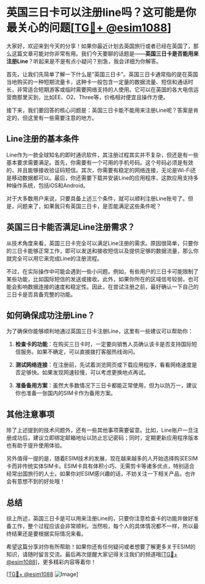 # 英国三日卡可以注册line吗？这可能是你最关心的问题[[TG💪+ @esim1088](https://t.me/s/esim1088)]

大家好，欢迎来到今天的分享！如果你最近计划去英国旅行或者已经在英国了，那么这篇文章可能对你非常有用。我们今天要聊的话题是——**英国三日卡是否能用来注册Line**？听起来是不是有点小疑问？别急，我会详细为你解答。

首先，让我们先简单了解一下什么是“英国三日卡”。英国三日卡通常指的是在英国当地购买的一种短期流量卡，这种卡一般包含一定量的数据流量、短信和通话时长，非常适合短期游客或临时需要网络支持的人使用。它可以在英国的各大电信运营商那里买到，比如EE、O2、Three等，价格相对便宜且操作方便。

接下来，我们要回答的核心问题是：英国三日卡能不能用来注册Line呢？答案是肯定的，但这里有一些需要注意的地方。

## Line注册的基本条件

Line作为一款全球知名的即时通讯软件，其注册过程其实并不复杂，但还是有一些基本要求需要满足。首先，你需要有一个可用的手机号码。这个号码必须是有效的，并且能够接收验证码短信。其次，你需要有稳定的网络连接，无论是Wi-Fi还是移动数据都可以。最后，你还需要下载并安装Line的应用程序，这款应用支持多种操作系统，包括iOS和Android。

对于大多数用户来说，只要具备上述三个条件，就可以顺利注册Line账号了。但是，问题来了，如果我只有英国三日卡，是否能满足这些条件呢？

## 英国三日卡能否满足Line注册需求？

从技术角度来看，英国三日卡完全可以满足Line注册的需求。原因很简单，只要你的三日卡能够正常工作，即可以发送和接收短信以及提供足够的数据流量，那么你就完全可以用它来完成Line的注册流程。

不过，在实际操作中可能会遇到一些小问题。例如，有些用户的三日卡可能限制了某些功能，比如国际短信的发送或接收。此外，如果你所在的区域信号较弱，也可能会影响数据连接的速度和稳定性。因此，在尝试注册之前，最好确认一下自己的三日卡是否具备完整的功能。

## 如何确保成功注册Line？

为了确保你能够顺利地通过英国三日卡注册Line，这里有一些建议可以帮助你：

1. **检查卡的功能**：在购买三日卡时，一定要向销售人员确认该卡是否支持国际短信服务。如果不确定，可以直接拨打客服热线询问。
   
2. **测试网络连接**：在注册前，先试着浏览网页或下载应用程序，看看网络速度是否足够快。如果发现网速较慢，可以考虑更换地点再试。

3. **准备备用方案**：虽然大多数情况下三日卡都能正常使用，但为以防万一，建议你也准备一张国内的SIM卡作为备用方案。

## 其他注意事项

除了上述提到的技术问题外，还有一些其他事项需要留意。比如，Line账户一旦注册成功后，建议立即绑定邮箱地址以防止忘记密码；同时，定期更新应用程序版本也有助于提升使用体验。

另外值得一提的是，随着ESIM技术的发展，现在越来越多的人开始选择购买ESIM卡而非传统实体SIM卡。ESIM卡具有体积小巧、无需剪卡等诸多优点，特别适合经常出国旅行的人士。如果你对ESIM感兴趣的话，不妨关注一下相关产品，也许会有意想不到的好处哦！

## 总结

综上所述，英国三日卡是可以用来注册Line的，只要你注意检查卡的功能并做好准备工作，整个过程应该会非常顺利。当然啦，每个人的具体情况都不一样，所以最终结果还是要根据实际情况来看。

希望这篇分享对你有所帮助！如果你还有任何疑问或者想要了解更多关于ESIM的知识，请随时留言交流。最后再次提醒大家记得关注我们的频道哦[[TG💪+ @esim1088](https://t.me/s/esim1088)]，更多精彩内容等着你！

[[TG💪+ @esim1088](https://t.me/s/esim1088) ![Image](https://i.postimg.cc/4NQfJmqS/Snipaste-2025-05-13-00-14-12.png)]